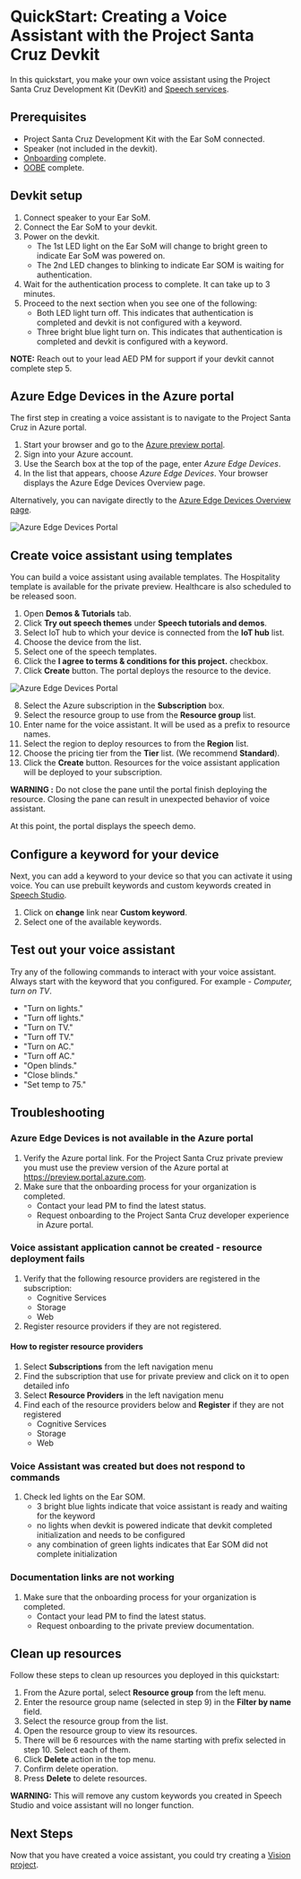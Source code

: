 # QuickStart: Creating a Voice Assistant with the Project Santa Cruz Devkit

In this quickstart, you make your own voice assistant using the Project Santa Cruz Development Kit (DevKit) and [Speech services](https://docs.microsoft.com/en-us/azure/cognitive-services/speech-service/overview).

## Prerequisites

* Project Santa Cruz Development Kit with the Ear SoM connected.
* Speaker (not included in the devkit).
* [Onboarding](https://github.com/microsoft/Project-Santa-Cruz-Private-Preview/blob/main/user-guides/getting_started/azure-subscription-onboarding.md) complete.
* [OOBE](https://github.com/microsoft/Project-Santa-Cruz-Private-Preview/blob/main/user-guides/getting_started/oobe.md) complete.

## Devkit setup 

1. Connect speaker to your Ear SoM.
2. Connect the Ear SoM to your devkit.
3. Power on the devkit.
   * The 1st LED light on the Ear SoM will change to bright green to indicate Ear SoM was powered on. 
   *	The 2nd LED changes to blinking to indicate Ear SOM is waiting for authentication.
4. Wait for the authentication process to complete. It can take up to 3 minutes.
5. Proceed to the next section when you see one of the following:
   * Both LED light turn off. This indicates that authentication is completed and devkit is not configured with a keyword.
   * Three bright blue light turn on. This indicates that authentication is completed and devkit is configured with a keyword.

**NOTE:** Reach out to your lead AED PM for support if your devkit cannot complete step 5.

## Azure Edge Devices in the Azure portal

The first step in creating a voice assistant is to navigate to the Project Santa Cruz in Azure portal.

1. Start your browser and go to the [Azure preview portal](https://preview.portal.azure.com/#home).
2. Sign into your Azure account. 
2.	Use the Search box at the top of the page, enter *Azure Edge Devices*.
3.	In the list that appears, choose *Azure Edge Devices*. Your browser displays the Azure Edge Devices Overview page.

Alternatively, you can navigate directly to the [Azure Edge Devices Overview page](https://preview.portal.azure.com/#blade/AzureEdgeDevices/AEDBlade/overview).

![Azure Edge Devices Portal](https://github.com/microsoft/Project-Santa-Cruz-Private-Preview/blob/main/user-guides/getting_started/getting_started_images/aed-portal-home-page.png)


## Create voice assistant using templates

You can build a voice assistant using available templates. The Hospitality template is available for the private preview. Healthcare is also scheduled to be released soon.

1.	Open **Demos & Tutorials** tab. 
2.	Click **Try out speech themes** under **Speech tutorials and demos**.
3.	Select IoT hub to which your device is connected from the **IoT hub** list.
4. Choose the device from the list.
5.	Select one of the speech templates.
6. Click the **I agree to terms & conditions for this project.** checkbox.
7.	Click **Create** button. The portal deploys the resource to the device.


![Azure Edge Devices Portal](https://github.com/microsoft/Project-Santa-Cruz-Private-Preview/blob/main/user-guides/getting_started/getting_started_images/aed-try-speech-themes.png)

8. Select the Azure subscription in the **Subscription** box.
9. Select the resource group to use from the **Resource group** list.
10. Enter name for the voice assistant. It will be used as a prefix to resource names.
11. Select the region to deploy resources to from the **Region** list.
12. Choose the pricing tier from the **Tier** list. (We recommend **Standard**).
13. Click the **Create** button. Resources for the voice assistant application will be deployed to your subscription. <br/>

**WARNING :** Do not close the pane until the portal finish deploying the resource. Closing the pane can result in unexpected behavior of voice assistant.
   
At this point, the portal displays the speech demo.

## Configure a keyword for your device

Next, you can add a keyword to your device so that you can activate it using voice. You can use prebuilt keywords and custom keywords created in [Speech Studio](https://speech.microsoft.com/).

1. Click on **change** link near **Custom keyword**.
2.	Select one of the available keywords. 

## Test out your voice assistant

Try any of the following commands to interact with your voice assistant. Always start with the keyword that you configured. For example - *Computer, turn on TV*.
* "Turn on lights."
* "Turn off lights."
* "Turn on TV."
* "Turn off TV."
* "Turn on AC."
* "Turn off AC."
* "Open blinds."
* "Close blinds."
* "Set temp to 75."

## Troubleshooting

### Azure Edge Devices is not available in the Azure portal

1.	Verify the Azure portal link. For the Project Santa Cruz private preview you must use the preview version of the Azure portal at  https://preview.portal.azure.com.
2. Make sure that the onboarding process for your organization is completed. 
   * Contact your lead PM to find the latest status. 
   * Request onboarding to the Project Santa Cruz developer experience in Azure portal. 

### Voice assistant application cannot be created - resource deployment fails

1. Verify that the following resource providers are registered in the subscription:
   * Cognitive Services
   * Storage
   * Web
2. Register resource providers if they are not registered.

#### How to register resource providers

1. Select **Subscriptions** from the left navigation menu
2. Find the subscription that use for private preview and click on it to open detailed info
3. Select **Resource Providers** in the left navigation menu
4. Find each of the resource providers below and **Register** if they are not registered
   * Cognitive Services
   * Storage
   * Web

### Voice Assistant was created but does not respond to commands

1. Check led lights on the Ear SOM. 
   * 3 bright blue lights indicate that voice assistant is ready and waiting for the keyword
   * no lights when devkit is powered indicate that devkit completed initialization and needs to be configured
   * any combination of green lights indicates that Ear SOM did not complete initialization 

### Documentation links are not working

1. Make sure that the onboarding process for your organization is completed. 
   * Contact your lead PM to find the latest status. 
   * Request onboarding to the private preview documentation.

## Clean up resources

Follow these steps to clean up resources you deployed in this quickstart: 

1. From the Azure portal, select **Resource group** from the left menu.
2. Enter the resource group name (selected in step 9) in the **Filter by name** field.
3. Select the resource group from the list.
4. Open the resource group to view its resources.
5. There will be 6 resources with the name starting with prefix selected in step 10. Select each of them. 
6. Click **Delete** action in the top menu.
7. Confirm delete operation.
8. Press **Delete** to delete resources.

**WARNING:** This will remove any custom keywords you created in Speech Studio and voice assistant will no longer function. 


## Next Steps

Now that you have created a voice assistant, you could try creating a [Vision project](https://github.com/microsoft/Project-Santa-Cruz-Private-Preview/blob/main/user-guides/prototyping/create-nocode-vision.md).

